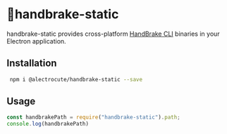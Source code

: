 # 🍹handbrake-static

handbrake-static provides cross-platform [HandBrake CLI](https://handbrake.fr/) binaries in your Electron application.

## Installation

```sh
 npm i @alectrocute/handbrake-static --save
```

## Usage

```js
const handbrakePath = require("handbrake-static").path;
console.log(handbrakePath)
```
